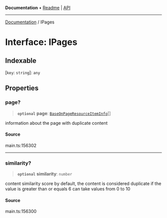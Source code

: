 **Documentation** • [Readme](../README.md) \| [API](../globals.md)

***

[Documentation](../README.md) / IPages

# Interface: IPages

## Indexable

 \[`key`: `string`\]: `any`

## Properties

### page?

> **`optional`** **page**: [`BaseOnPageResourceItemInfo`](../classes/BaseOnPageResourceItemInfo.md)[]

information about the page with duplicate content

#### Source

main.ts:156302

***

### similarity?

> **`optional`** **similarity**: `number`

content similarity score
by default, the content is considered duplicate if the value is greater than or equals 6
can take values from 0 to 10

#### Source

main.ts:156300
